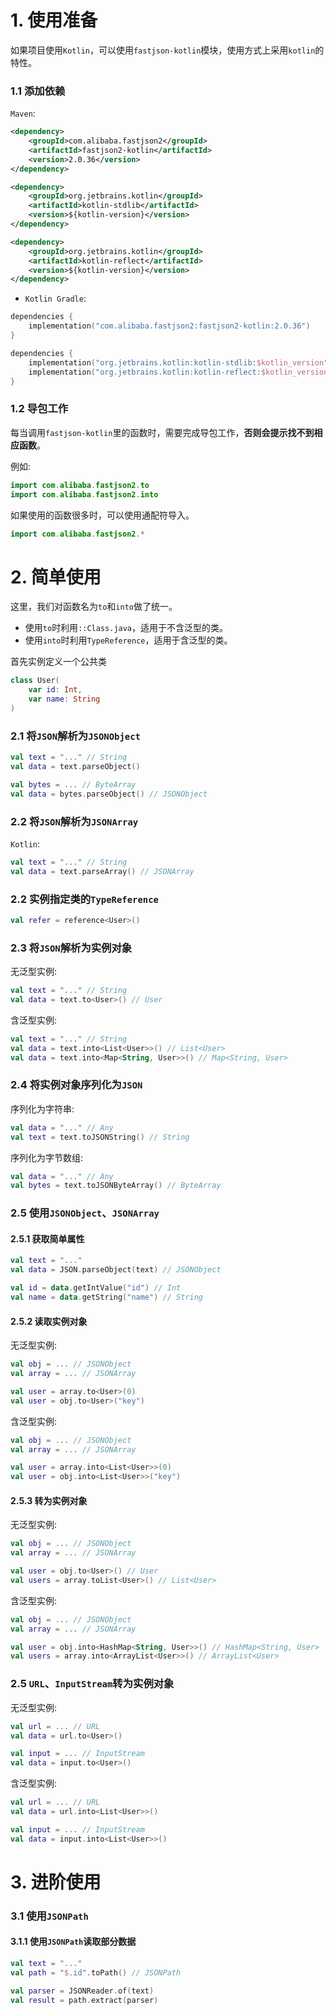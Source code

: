 # 1. 使用准备

如果项目使用`Kotlin`，可以使用`fastjson-kotlin`模块，使用方式上采用`kotlin`的特性。

### 1.1 添加依赖

`Maven`:

```xml
<dependency>
    <groupId>com.alibaba.fastjson2</groupId>
    <artifactId>fastjson2-kotlin</artifactId>
    <version>2.0.36</version>
</dependency>
```

```xml
<dependency>
    <groupId>org.jetbrains.kotlin</groupId>
    <artifactId>kotlin-stdlib</artifactId>
    <version>${kotlin-version}</version>
</dependency>

<dependency>
    <groupId>org.jetbrains.kotlin</groupId>
    <artifactId>kotlin-reflect</artifactId>
    <version>${kotlin-version}</version>
</dependency>
```

* `Kotlin Gradle`:

```kotlin
dependencies {
    implementation("com.alibaba.fastjson2:fastjson2-kotlin:2.0.36")
}
```

```kotlin
dependencies {
    implementation("org.jetbrains.kotlin:kotlin-stdlib:$kotlin_version")
    implementation("org.jetbrains.kotlin:kotlin-reflect:$kotlin_version")
}
```

### 1.2 导包工作

每当调用`fastjson-kotlin`里的函数时，需要完成导包工作，**否则会提示找不到相应函数**。

例如:

```kotlin
import com.alibaba.fastjson2.to
import com.alibaba.fastjson2.into
```

如果使用的函数很多时，可以使用通配符导入。

```kotlin
import com.alibaba.fastjson2.*
```

# 2. 简单使用

这里，我们对函数名为`to`和`into`做了统一。

- 使用`to`时利用`::Class.java`，适用于不含泛型的类。
- 使用`into`时利用`TypeReference`，适用于含泛型的类。

首先实例定义一个公共类

```kotlin
class User(
    var id: Int,
    var name: String
)
```

### 2.1 将`JSON`解析为`JSONObject`

```kotlin
val text = "..." // String
val data = text.parseObject()

val bytes = ... // ByteArray
val data = bytes.parseObject() // JSONObject
```

### 2.2 将`JSON`解析为`JSONArray`

`Kotlin`:

```kotlin
val text = "..." // String
val data = text.parseArray() // JSONArray
```

### 2.2 实例指定类的`TypeReference`

```kotlin
val refer = reference<User>()
```

### 2.3 将`JSON`解析为实例对象

无泛型实例:

```kotlin
val text = "..." // String
val data = text.to<User>() // User
```

含泛型实例:

```kotlin
val text = "..." // String
val data = text.into<List<User>>() // List<User>
val data = text.into<Map<String, User>>() // Map<String, User>
```

### 2.4 将实例对象序列化为`JSON`

序列化为字符串:

```kotlin
val data = "..." // Any
val text = text.toJSONString() // String
```

序列化为字节数组:

```kotlin
val data = "..." // Any
val bytes = text.toJSONByteArray() // ByteArray
```

### 2.5 使用`JSONObject`、`JSONArray`

#### 2.5.1 获取简单属性

```kotlin
val text = "..."
val data = JSON.parseObject(text) // JSONObject

val id = data.getIntValue("id") // Int
val name = data.getString("name") // String
```

#### 2.5.2 读取实例对象

无泛型实例:

```kotlin
val obj = ... // JSONObject
val array = ... // JSONArray

val user = array.to<User>(0)
val user = obj.to<User>("key")
```

含泛型实例:

```kotlin
val obj = ... // JSONObject
val array = ... // JSONArray

val user = array.into<List<User>>(0)
val user = obj.into<List<User>>("key")
```

#### 2.5.3 转为实例对象

无泛型实例:

```kotlin
val obj = ... // JSONObject
val array = ... // JSONArray

val user = obj.to<User>() // User
val users = array.toList<User>() // List<User>
```

含泛型实例:

```kotlin
val obj = ... // JSONObject
val array = ... // JSONArray

val user = obj.into<HashMap<String, User>>() // HashMap<String, User>
val users = array.into<ArrayList<User>>() // ArrayList<User>
```

### 2.5 `URL`、`InputStream`转为实例对象

无泛型实例:

```kotlin
val url = ... // URL
val data = url.to<User>()
```

```kotlin
val input = ... // InputStream
val data = input.to<User>()
```

含泛型实例:

```kotlin
val url = ... // URL
val data = url.into<List<User>>()
```

```kotlin
val input = ... // InputStream
val data = input.into<List<User>>()
```

# 3. 进阶使用

### 3.1 使用`JSONPath`

#### 3.1.1 使用`JSONPath`读取部分数据

```kotlin
val text = "..."
val path = "$.id".toPath() // JSONPath

val parser = JSONReader.of(text)
val result = path.extract(parser)
```
